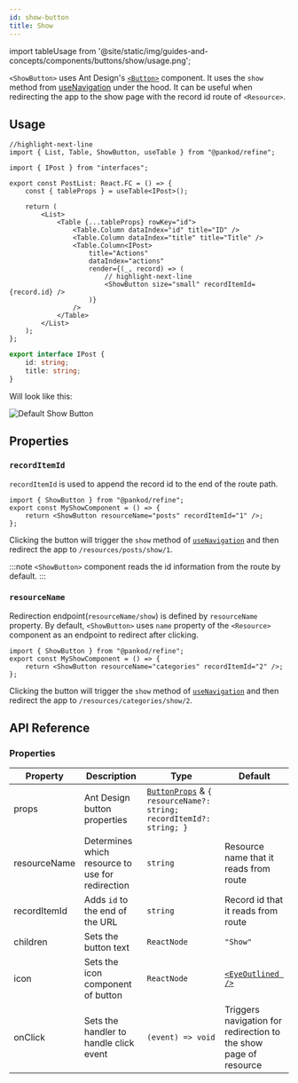 ```yaml
---
id: show-button
title: Show
---
```


import tableUsage from '@site/static/img/guides-and-concepts/components/buttons/show/usage.png';

`<ShowButton>` uses Ant Design's [`<Button>`](https://ant.design/components/button/) component. It uses the `show` method from [useNavigation](#) under the hood. It can be useful when redirecting the app to the show page with the record id route of `<Resource>`.

## Usage

```tsx
//highlight-next-line
import { List, Table, ShowButton, useTable } from "@pankod/refine";

import { IPost } from "interfaces";

export const PostList: React.FC = () => {
    const { tableProps } = useTable<IPost>();
    
    return (
        <List>
            <Table {...tableProps} rowKey="id">
                <Table.Column dataIndex="id" title="ID" />
                <Table.Column dataIndex="title" title="Title" />
                <Table.Column<IPost>
                    title="Actions"
                    dataIndex="actions"
                    render={(_, record) => (
                        // highlight-next-line
                        <ShowButton size="small" recordItemId={record.id} />
                    )}
                />
            </Table>
        </List>
    );
};
```

```ts
export interface IPost {
    id: string;
    title: string;
}
```

Will look like this:

<div>
    <img src={tableUsage} alt="Default Show Button" />
</div>

## Properties

### `recordItemId`

`recordItemId` is used to append the record id to the end of the route path.

```tsx
import { ShowButton } from "@pankod/refine";
export const MyShowComponent = () => {
    return <ShowButton resourceName="posts" recordItemId="1" />;
};
```

Clicking the button will trigger the `show` method of [`useNavigation`](#) and then redirect the app to `/resources/posts/show/1`.

:::note
`<ShowButton>` component reads the id information from the route by default.
:::

### `resourceName`

Redirection endpoint(`resourceName/show`) is defined by `resourceName` property. By default, `<ShowButton>` uses `name` property of the `<Resource>` component as an endpoint to redirect after clicking.

```tsx
import { ShowButton } from "@pankod/refine";
export const MyShowComponent = () => {
    return <ShowButton resourceName="categories" recordItemId="2" />;
};
```

Clicking the button will trigger the `show` method of [`useNavigation`](#) and then redirect the app to `/resources/categories/show/2`.

## API Reference

### Properties

| Property     | Description                                   | Type                                                                                                             | Default                                                       |
| ------------ | --------------------------------------------- | ---------------------------------------------------------------------------------------------------------------- | ------------------------------------------------------------- |
| props        | Ant Design button properties                     | [`ButtonProps`](https://ant.design/components/button/#API) & `{ resourceName?: string; recordItemId?: string; }` |                                                               |
| resourceName | Determines which resource to use for redirection | `string`                                                                                                         | Resource name that it reads from route                        |
| recordItemId | Adds `id` to the end of the URL                | `string`                                                                                                         | Record id that it reads from route                            |
| children     | Sets the button text                           | `ReactNode`                                                                                                      | `"Show"`                                                      |
| icon         | Sets the icon component of button              | `ReactNode`                                                                                                      | [`<EyeOutlined />`](https://ant.design/components/icon/)      |
| onClick      | Sets the handler to handle click event         | `(event) => void`                                                                                                | Triggers navigation for redirection to the show page of resource |
